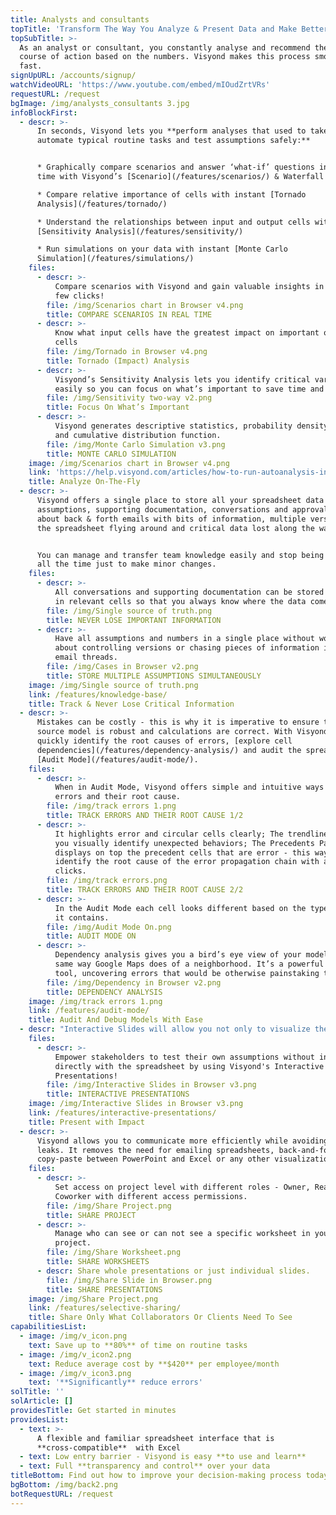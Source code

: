 ```yaml
---
title: Analysts and consultants
topTitle: 'Transform The Way You Analyze & Present Data and Make Better Decisions, faster'
topSubTitle: >-
  As an analyst or consultant, you constantly analyse and recommend the best
  course of action based on the numbers. Visyond makes this process smooth and
  fast.
signUpURL: /accounts/signup/
watchVideoURL: 'https://www.youtube.com/embed/mIOudZrtVRs'
requestURL: /request
bgImage: /img/analysts_consultants 3.jpg
infoBlockFirst:
  - descr: >-
      In seconds, Visyond lets you **perform analyses that used to take days,
      automate typical routine tasks and test assumptions safely:**


      * Graphically compare scenarios and answer ‘what-if’ questions in real
      time with Visyond’s [Scenario](/features/scenarios/) & Waterfall Analysis

      * Compare relative importance of cells with instant [Tornado
      Analysis](/features/tornado/)

      * Understand the relationships between input and output cells with instant
      [Sensitivity Analysis](/features/sensitivity/)

      * Run simulations on your data with instant [Monte Carlo
      Simulation](/features/simulations/)
    files:
      - descr: >-
          Compare scenarios with Visyond and gain valuable insights in just a
          few clicks!
        file: /img/Scenarios chart in Browser v4.png
        title: COMPARE SCENARIOS IN REAL TIME
      - descr: >-
          Know what input cells have the greatest impact on important output
          cells
        file: /img/Tornado in Browser v4.png
        title: Tornado (Impact) Analysis
      - descr: >-
          Visyond’s Sensitivity Analysis lets you identify critical variables
          easily so you can focus on what’s important to save time and effort.
        file: /img/Sensitivity two-way v2.png
        title: Focus On What’s Important
      - descr: >-
          Visyond generates descriptive statistics, probability density function
          and cumulative distribution function.
        file: /img/Monte Carlo Simulation v3.png
        title: MONTE CARLO SIMULATION
    image: /img/Scenarios chart in Browser v4.png
    link: 'https://help.visyond.com/articles/how-to-run-autoanalysis-in-visyond/'
    title: Analyze On-The-Fly
  - descr: >-
      Visyond offers a single place to store all your spreadsheet data -
      assumptions, supporting documentation, conversations and approvals. Forget
      about back & forth emails with bits of information, multiple versions of
      the spreadsheet flying around and critical data lost along the way. 


      You can manage and transfer team knowledge easily and stop being called
      all the time just to make minor changes.
    files:
      - descr: >-
          All conversations and supporting documentation can be stored directly
          in relevant cells so that you always know where the data comes from.
        file: /img/Single source of truth.png
        title: NEVER LOSE IMPORTANT INFORMATION
      - descr: >-
          Have all assumptions and numbers in a single place without worrying
          about controlling versions or chasing pieces of information in long
          email threads.
        file: /img/Cases in Browser v2.png
        title: STORE MULTIPLE ASSUMPTIONS SIMULTANEOUSLY
    image: /img/Single source of truth.png
    link: /features/knowledge-base/
    title: Track & Never Lose Critical Information
  - descr: >-
      Mistakes can be costly - this is why it is imperative to ensure that the
      source model is robust and calculations are correct. With Visyond you can
      quickly identify the root causes of errors, [explore cell
      dependencies](/features/dependency-analysis/) and audit the spreadsheet in
      [Audit Mode](/features/audit-mode/).
    files:
      - descr: >-
          When in Audit Mode, Visyond offers simple and intuitive ways to track
          errors and their root cause.
        file: /img/track errors 1.png
        title: TRACK ERRORS AND THEIR ROOT CAUSE 1/2
      - descr: >-
          It highlights error and circular cells clearly; The trendlines help
          you visually identify unexpected behaviors; The Precedents Panel
          displays on top the precedent cells that are error - this way you can
          identify the root cause of the error propagation chain with a few
          clicks.
        file: /img/track errors.png
        title: TRACK ERRORS AND THEIR ROOT CAUSE 2/2
      - descr: >-
          In the Audit Mode each cell looks different based on the type of data
          it contains.
        file: /img/Audit Mode On.png
        title: AUDIT MODE ON
      - descr: >-
          Dependency analysis gives you a bird’s eye view of your model in the
          same way Google Maps does of a neighborhood. It’s a powerful auditing
          tool, uncovering errors that would be otherwise painstaking to catch.
        file: /img/Dependency in Browser v2.png
        title: DEPENDENCY ANALYSIS
    image: /img/track errors 1.png
    link: /features/audit-mode/
    title: Audit And Debug Models With Ease
  - descr: "Interactive Slides will allow you not only to visualize the data but also provide a secure environment for your stakeholders to play with assumptions.\r\n\r\nWhen you change an input field you will see charts and calculations updated and automatically synced just for you and it will not affect anyone else’s views or the underlying spreadsheet.\r\n"
    files:
      - descr: >-
          Empower stakeholders to test their own assumptions without interacting
          directly with the spreadsheet by using Visyond's Interactive
          Presentations!
        file: /img/Interactive Slides in Browser v3.png
        title: INTERACTIVE PRESENTATIONS
    image: /img/Interactive Slides in Browser v3.png
    link: /features/interactive-presentations/
    title: Present with Impact
  - descr: >-
      Visyond allows you to communicate more efficiently while avoiding data
      leaks. It removes the need for emailing spreadsheets, back-and-forth
      copy-paste between PowerPoint and Excel or any other visualization tools.
    files:
      - descr: >-
          Set access on project level with different roles - Owner, Reader,
          Coworker with different access permissions.
        file: /img/Share Project.png
        title: SHARE PROJECT
      - descr: >-
          Manage who can see or can not see a specific worksheet in your
          project.
        file: /img/Share Worksheet.png
        title: SHARE WORKSHEETS
      - descr: Share whole presentations or just individual slides.
        file: /img/Share Slide in Browser.png
        title: SHARE PRESENTATIONS
    image: /img/Share Project.png
    link: /features/selective-sharing/
    title: Share Only What Collaborators Or Clients Need To See
capabilitiesList:
  - image: /img/v_icon.png
    text: Save up to **80%** of time on routine tasks
  - image: /img/v_icon2.png
    text: Reduce average cost by **$420** per employee/month
  - image: /img/v_icon3.png
    text: '**Significantly** reduce errors'
solTitle: ''
solArticle: []
providesTitle: Get started in minutes
providesList:
  - text: >-
      A flexible and familiar spreadsheet interface that is
      **cross-compatible**  with Excel
  - text: Low entry barrier - Visyond is easy **to use and learn**
  - text: Full **transparency and control** over your data
titleBottom: Find out how to improve your decision-making process today
bgBottom: /img/back2.png
botRequestURL: /request
---
```



